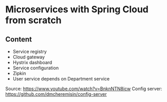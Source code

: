 # Microservices with Spring Cloud from scratch

## Content
- Service registry
- Cloud gateway
- Hystrix dashboard
- Service configuration
- Zipkin
- User service depends on Department service

Source: https://www.youtube.com/watch?v=BnknNTN8icw
Config server: https://github.com/dmcheremisin/config-server
